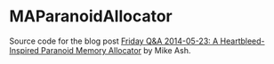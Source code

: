 # MAParanoidAllocator

Source code for the blog post [Friday Q&A 2014-05-23: A Heartbleed-Inspired Paranoid Memory Allocator](https://mikeash.com/pyblog/friday-qa-2014-05-23-a-heartbleed-inspired-paranoid-memory-allocator.html)
by Mike Ash.

